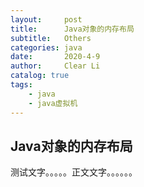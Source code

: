 ```yaml
---
layout:     post
title:      Java对象的内存布局
subtitle:   Others
categories: java
date:       2020-4-9
author:     Clear Li
catalog: true
tags:
    - java
	- java虚拟机
---
```




## Java对象的内存布局

测试文字。。。。。正文文字。。。。。。

